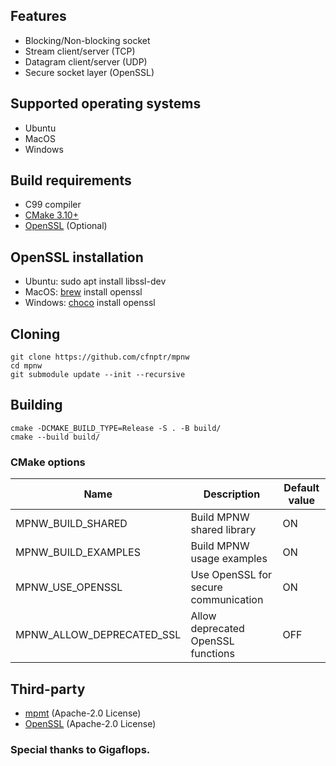 ## Features
* Blocking/Non-blocking socket
* Stream client/server (TCP)
* Datagram client/server (UDP)
* Secure socket layer (OpenSSL)

## Supported operating systems
* Ubuntu
* MacOS
* Windows

## Build requirements
* C99 compiler
* [CMake 3.10+](https://cmake.org/)
* [OpenSSL](https://openssl.org/) (Optional)

## OpenSSL installation
* Ubuntu: sudo apt install libssl-dev
* MacOS: [brew](https://brew.sh/) install openssl
* Windows: [choco](https://chocolatey.org/) install openssl

## Cloning
```
git clone https://github.com/cfnptr/mpnw
cd mpnw
git submodule update --init --recursive
```

## Building
```
cmake -DCMAKE_BUILD_TYPE=Release -S . -B build/
cmake --build build/
```

### CMake options
| Name                      | Description                          | Default value |
|---------------------------|--------------------------------------|---------------|
| MPNW_BUILD_SHARED         | Build MPNW shared library            | ON            |
| MPNW_BUILD_EXAMPLES       | Build MPNW usage examples            | ON            |
| MPNW_USE_OPENSSL          | Use OpenSSL for secure communication | ON            |
| MPNW_ALLOW_DEPRECATED_SSL | Allow deprecated OpenSSL functions   | OFF           |


## Third-party
* [mpmt](https://github.com/cfnptr/mpmt/) (Apache-2.0 License)
* [OpenSSL](https://github.com/openssl/openssl/) (Apache-2.0 License)

### Special thanks to Gigaflops.
